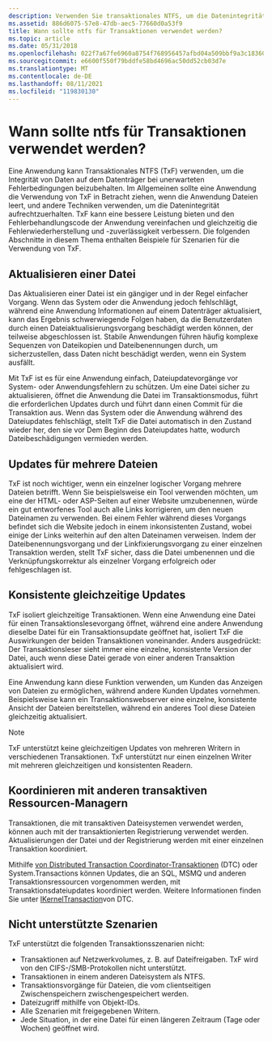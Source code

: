 ```yaml
---
description: Verwenden Sie transaktionales NTFS, um die Datenintegrität aufrechtzuerhalten.
ms.assetid: 886d6075-57e8-47db-aec5-77660d0a53f9
title: Wann sollte ntfs für Transaktionen verwendet werden?
ms.topic: article
ms.date: 05/31/2018
ms.openlocfilehash: 022f7a67fe6960a8754f768956457afbd04a509bbf9a3c18360b4651e4d9ccda
ms.sourcegitcommit: e6600f550f79bddfe58bd4696ac50dd52cb03d7e
ms.translationtype: MT
ms.contentlocale: de-DE
ms.lasthandoff: 08/11/2021
ms.locfileid: "119830130"
---
```

# <a name="when-to-use-transactional-ntfs"></a>Wann sollte ntfs für Transaktionen verwendet werden?

Eine Anwendung kann Transaktionales NTFS (TxF) verwenden, um die Integrität von Daten auf dem Datenträger bei unerwarteten Fehlerbedingungen beizubehalten. Im Allgemeinen sollte eine Anwendung die Verwendung von TxF in Betracht ziehen, wenn die Anwendung Dateien leert, und andere Techniken verwenden, um die Datenintegrität aufrechtzuerhalten. TxF kann eine bessere Leistung bieten und den Fehlerbehandlungscode der Anwendung vereinfachen und gleichzeitig die Fehlerwiederherstellung und -zuverlässigkeit verbessern. Die folgenden Abschnitte in diesem Thema enthalten Beispiele für Szenarien für die Verwendung von TxF.

## <a name="updating-a-file"></a>Aktualisieren einer Datei

Das Aktualisieren einer Datei ist ein gängiger und in der Regel einfacher Vorgang. Wenn das System oder die Anwendung jedoch fehlschlägt, während eine Anwendung Informationen auf einem Datenträger aktualisiert, kann das Ergebnis schwerwiegende Folgen haben, da die Benutzerdaten durch einen Dateiaktualisierungsvorgang beschädigt werden können, der teilweise abgeschlossen ist. Stabile Anwendungen führen häufig komplexe Sequenzen von Dateikopien und Dateibenennungen durch, um sicherzustellen, dass Daten nicht beschädigt werden, wenn ein System ausfällt.

Mit TxF ist es für eine Anwendung einfach, Dateiupdatevorgänge vor System- oder Anwendungsfehlern zu schützen. Um eine Datei sicher zu aktualisieren, öffnet die Anwendung die Datei im Transaktionsmodus, führt die erforderlichen Updates durch und führt dann einen Commit für die Transaktion aus. Wenn das System oder die Anwendung während des Dateiupdates fehlschlägt, stellt TxF die Datei automatisch in den Zustand wieder her, den sie vor Dem Beginn des Dateiupdates hatte, wodurch Dateibeschädigungen vermieden werden.

## <a name="multi-file-updates"></a>Updates für mehrere Dateien

TxF ist noch wichtiger, wenn ein einzelner logischer Vorgang mehrere Dateien betrifft. Wenn Sie beispielsweise ein Tool verwenden möchten, um eine der HTML- oder ASP-Seiten auf einer Website umzubenennen, würde ein gut entworfenes Tool auch alle Links korrigieren, um den neuen Dateinamen zu verwenden. Bei einem Fehler während dieses Vorgangs befindet sich die Website jedoch in einem inkonsistenten Zustand, wobei einige der Links weiterhin auf den alten Dateinamen verweisen. Indem der Dateibenennungsvorgang und der Linkfixierungsvorgang zu einer einzelnen Transaktion werden, stellt TxF sicher, dass die Datei umbenennen und die Verknüpfungskorrektur als einzelner Vorgang erfolgreich oder fehlgeschlagen ist.

## <a name="consistent-concurrent-updates"></a>Konsistente gleichzeitige Updates

TxF isoliert gleichzeitige Transaktionen. Wenn eine Anwendung eine Datei für einen Transaktionslesevorgang öffnet, während eine andere Anwendung dieselbe Datei für ein Transaktionsupdate geöffnet hat, isoliert TxF die Auswirkungen der beiden Transaktionen voneinander. Anders ausgedrückt: Der Transaktionsleser sieht immer eine einzelne, konsistente Version der Datei, auch wenn diese Datei gerade von einer anderen Transaktion aktualisiert wird.

Eine Anwendung kann diese Funktion verwenden, um Kunden das Anzeigen von Dateien zu ermöglichen, während andere Kunden Updates vornehmen. Beispielsweise kann ein Transaktionswebserver eine einzelne, konsistente Ansicht der Dateien bereitstellen, während ein anderes Tool diese Dateien gleichzeitig aktualisiert.

> [!Note]  
> TxF unterstützt keine gleichzeitigen Updates von mehreren Writern in verschiedenen Transaktionen. TxF unterstützt nur einen einzelnen Writer mit mehreren gleichzeitigen und konsistenten Readern.

 

## <a name="coordinating-with-other-transacted-resource-managers"></a>Koordinieren mit anderen transaktiven Ressourcen-Managern

Transaktionen, die mit transaktiven Dateisystemen verwendet werden, können auch mit der transaktionierten Registrierung verwendet werden. Aktualisierungen der Datei und der Registrierung werden mit einer einzelnen Transaktion koordiniert.

Mithilfe [von Distributed Transaction Coordinator-Transaktionen](/previous-versions/windows/desktop/mscs/distributed-transaction-coordinator) (DTC) oder System.Transactions können Updates, die an SQL, MSMQ und anderen Transaktionsressourcen vorgenommen werden, mit Transaktionsdateiupdates koordiniert werden. Weitere Informationen finden Sie unter [IKernelTransaction](/previous-versions/windows/desktop/aa344210(v=vs.85))von DTC.

## <a name="unsupported-scenarios"></a>Nicht unterstützte Szenarien

TxF unterstützt die folgenden Transaktionsszenarien nicht:

-   Transaktionen auf Netzwerkvolumes, z. B. auf Dateifreigaben. TxF wird von den CIFS-/SMB-Protokollen nicht unterstützt.
-   Transaktionen in einem anderen Dateisystem als NTFS.
-   Transaktionsvorgänge für Dateien, die vom clientseitigen Zwischenspeichern zwischengespeichert werden.
-   Dateizugriff mithilfe von Objekt-IDs.
-   Alle Szenarien mit freigegebenen Writern.
-   Jede Situation, in der eine Datei für einen längeren Zeitraum (Tage oder Wochen) geöffnet wird.

 

 
